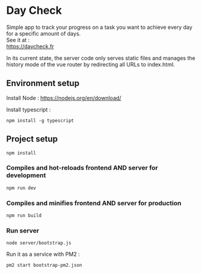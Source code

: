 # Day Check
Simple app to track your progress on a task you want to achieve every day for a specific amount of days.  
See it at :  
https://daycheck.fr

In its current state, the server code only serves static files and manages the history mode of the vue router by redirecting all URLs to index.html.

## Environment setup
Install Node :
https://nodejs.org/en/download/

Install typescript :
```
npm install -g typescript
```


## Project setup
```
npm install
```

### Compiles and hot-reloads frontend AND server for development
```
npm run dev
```

### Compiles and minifies frontend AND server for production
```
npm run build
```

### Run server
```
node server/bootstrap.js
```
Run it as a service with PM2 :
```
pm2 start bootstrap-pm2.json
```
